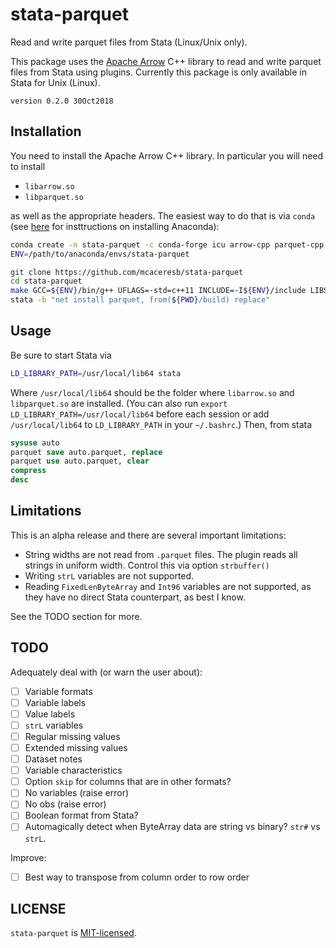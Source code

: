 stata-parquet
=============

Read and write parquet files from Stata (Linux/Unix only).

This package uses the [Apache Arrow](https://github.com/apache/arrow)
C++ library to read and write parquet files from Stata using plugins.
Currently this package is only available in Stata for Unix (Linux).

`version 0.2.0 30Oct2018`

Installation
------------

You need to install the Apache Arrow C++ library. In particular you will
need to install

- `libarrow.so`
- `libparquet.so`

as well as the appropriate headers. The easiest way to do that is via
`conda` (see [here](https://conda.io/docs/user-guide/install/index.html)
for insttructions on installing Anaconda):
```bash
conda create -n stata-parquet -c conda-forge icu arrow-cpp parquet-cpp boost gcc -y
ENV=/path/to/anaconda/envs/stata-parquet

git clone https://github.com/mcaceresb/stata-parquet
cd stata-parquet
make GCC=${ENV}/bin/g++ UFLAGS=-std=c++11 INCLUDE=-I${ENV}/include LIBS=-L${ENV}/lib all copy zip
stata -b "net install parquet, from(${PWD}/build) replace"
```

Usage
-----

Be sure to start Stata via
```bash
LD_LIBRARY_PATH=/usr/local/lib64 stata
```

Where `/usr/local/lib64` should be the folder where `libarrow.so`
and `libparquet.so` are installed. (You can also run `export
LD_LIBRARY_PATH=/usr/local/lib64` before each session or add
`/usr/local/lib64` to `LD_LIBRARY_PATH` in your `~/.bashrc`.)
Then, from stata

```stata
sysuse auto
parquet save auto.parquet, replace
parquet use auto.parquet, clear
compress
desc
```

Limitations
-----------

This is an alpha release and there are several important limitations:

- String widths are not read from `.parquet` files. The plugin reads all
  strings in uniform width. Control this via option `strbuffer()`
- Writing `strL` variables are not supported.
- Reading `FixedLenByteArray` and `Int96` variables are not supported, as
  they have no direct Stata counterpart, as best I know.

See the TODO section for more.

TODO
----

Adequately deal with (or warn the user about):

- [ ] Variable formats
- [ ] Variable labels
- [ ] Value labels
- [ ] `strL` variables
- [ ] Regular missing values
- [ ] Extended missing values
- [ ] Dataset notes
- [ ] Variable characteristics
- [ ] Option `skip` for columns that are in other formats?
- [ ] No variables (raise error)
- [ ] No obs (raise error)
- [ ] Boolean format from Stata?
- [ ] Automagically detect when ByteArray data are string vs binary? `str#` vs `strL`.

Improve:

- [ ] Best way to transpose from column order to row order

LICENSE
-------

`stata-parquet` is [MIT-licensed](https://github.com/mcaceresb/stata-parquet/blob/master/LICENSE).
